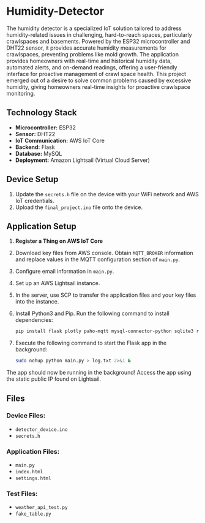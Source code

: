 # Humidity-Detector

The humidity detector is a specialized IoT solution tailored to address humidity-related issues in challenging, hard-to-reach spaces, particularly crawlspaces and basements. Powered by the ESP32 microcontroller and DHT22 sensor, it provides accurate humidity measurements for crawlspaces, preventing problems like mold growth. The application provides homeowners with real-time and historical humidity data, automated alerts, and on-demand readings, offering a user-friendly interface for proactive management of crawl space health. This project emerged out of a desire to solve common problems caused by excessive humidity, giving homeowners real-time insights for proactive crawlspace monitoring.

## Technology Stack
- **Microcontroller:** ESP32
- **Sensor:** DHT22
- **IoT Communication:** AWS IoT Core
- **Backend:** Flask
- **Database:** MySQL
- **Deployment:** Amazon Lightsail (Virtual Cloud Server)

## Device Setup
1. Update the `secrets.h` file on the device with your WiFi network and AWS IoT credentials.
2. Upload the `final_project.ino` file onto the device.

## Application Setup
1. **Register a Thing on AWS IoT Core**
2. Download key files from AWS console. Obtain `MQTT_BROKER` information and replace values in the MQTT configuration section of `main.py`.
3. Configure email information in `main.py`.
4. Set up an AWS Lightsail instance.
5. In the server, use SCP to transfer the application files and your key files into the instance.
6. Install Python3 and Pip. Run the following command to install dependencies:

    ```bash
    pip install flask plotly paho-mqtt mysql-connector-python sqlite3 random smtplib email threading pytz geocoder openmeteo_requests requests_cache retry_requests
    ```

7. Execute the following command to start the Flask app in the background:

    ```bash
    sudo nohup python main.py > log.txt 2>&1 &
    ```

The app should now be running in the background! Access the app using the static public IP found on Lightsail.

## Files
### Device Files:
- `detector_device.ino`
- `secrets.h`

### Application Files:
- `main.py`
- `index.html`
- `settings.html`

### Test Files:
- `weather_api_test.py`
- `fake_table.py`
